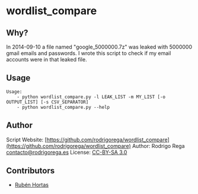 ﻿# wordlist_compare

## Why?

In 2014-09-10 a file named "google_5000000.7z" was leaked with 5000000 gmail
emails and passwords. I wrote this script to check if my email accounts were
in that leaked file.

## Usage

```
Usage:
    - python wordlist_compare.py -l LEAK_LIST -m MY_LIST [-o OUTPUT_LIST] [-s CSV_SEPARATOR]
    - python wordlist_compare.py --help

```

## Author

Script Website: [https://github.com/rodrigorega/wordlist_compare](https://github.com/rodrigorega/wordlist_compare)
Author: Rodrigo Rega <contacto@rodrigorega.es>
License: [CC-BY-SA 3.0](http://creativecommons.org/licenses/by/3.0)

## Contributors

* [Rubén Hortas](https://github.com/rubenhortas)
